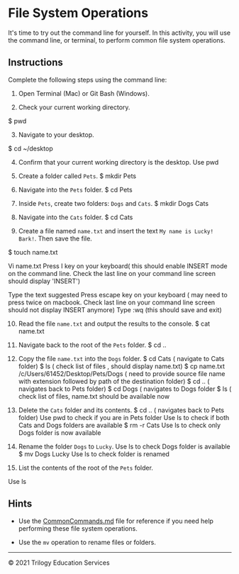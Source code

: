 # File System Operations

It's time to try out the command line for yourself. In this activity, you will use the command line, or terminal, to perform common file system operations.

## Instructions

Complete the following steps using the command line:

  1. Open Terminal (Mac) or Git Bash (Windows).

  2. Check your current working directory.

$ pwd


  3. Navigate to your desktop.

$ cd ~/desktop


  4. Confirm that your current working directory is the desktop.
Use pwd

  5. Create a folder called `Pets`.
$ mkdir Pets

  6. Navigate into the `Pets` folder.
$ cd Pets

  7. Inside `Pets`, create two folders: `Dogs` and `Cats`.
$ mkdir Dogs Cats

  8. Navigate into the `Cats` folder.
$ cd Cats

  9. Create a file named `name.txt` and insert the text `My name is Lucky! Bark!`. Then save the file.

$ touch name.txt

Vi name.txt
Press I key on your keyboard( this should enable INSERT mode on the command line. Check the last line on your command line  screen should display 'INSERT')

Type the text suggested
Press escape key on your keyboard ( may need to press twice on macbook. Check last line on your command line screen should not display INSERT anymore)
Type :wq (this should save and exit)

  10. Read the file `name.txt` and output the results to the console.
$ cat name.txt

  11. Navigate back to the root of the `Pets` folder.
$ cd .. 
 

  1. Copy the file `name.txt` into the `Dogs` folder.
$ cd Cats  ( navigate to Cats folder)
$ ls ( check list of files , should display name.txt)
$ cp name.txt /c/Users/61452/Desktop/Pets/Dogs  ( need to provide source file name with extension followed by path of the destination folder)
$ cd .. ( navigates back to Pets folder)
$ cd Dogs ( navigates to Dogs folder
$ ls ( check list of files, name.txt should be available now

  12. Delete the `Cats` folder and its contents.
$ cd .. ( navigates back to Pets folder) 
Use pwd to check if you are in Pets folder
Use ls to check if both Cats and Dogs folders are available
$ rm -r Cats
Use ls to check only  Dogs folder is now available


  13. Rename the folder `Dogs` to `Lucky`.
Use ls to check Dogs folder is available
$ mv Dogs Lucky
Use ls to check folder is renamed


  14. List the contents of the root of the `Pets` folder.

Use ls

## Hints

* Use the [CommonCommands.md](Unsolved/CommonCommands.md) file for reference if you need help performing these file system operations.

* Use the `mv` operation to rename files or folders.

---

© 2021 Trilogy Education Services